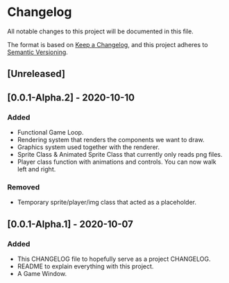 # Changelog
All notable changes to this project will be documented in this file.

The format is based on [Keep a Changelog](https://keepachangelog.com/en/1.0.0/),
and this project adheres to [Semantic Versioning](https://semver.org/spec/v2.0.0.html).

## [Unreleased]


## [0.0.1-Alpha.2] - 2020-10-10
### Added
- Functional Game Loop.
- Rendering system that renders the components we want to draw.
- Graphics system used together with the renderer.
- Sprite Class & Animated Sprite Class that currently only reads png files.
- Player class function with animations and controls. You can now walk left and right.

### Removed
- Temporary sprite/player/img class that acted as a placeholder.

## [0.0.1-Alpha.1] - 2020-10-07
### Added
- This CHANGELOG file to hopefully serve as a project CHANGELOG.
- README to explain everything with this project.
- A Game Window.

<!--
Added -  for new features.
Changed - for changes in existing functionality.
Deprecated - for soon-to-be removed features.
Removed - for now removed features.
Fixed - for any bug fixes.
Security - in case of vulnerabilities
-->